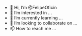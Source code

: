 - 👋 Hi, I’m @FelipeOficin
- 👀 I’m interested in ...
- 🌱 I’m currently learning ...
- 💞️ I’m looking to collaborate on ...
- 📫 How to reach me ...

<!---
FelipeOficin/FelipeOficin is a ✨ special ✨ repository because its `README.md` (this file) appears on your GitHub profile.
You can click the Preview link to take a look at your changes.
--->
